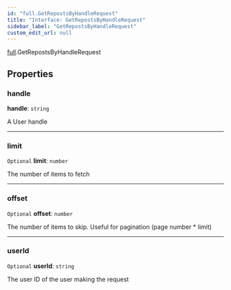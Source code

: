 ```yaml
---
id: "full.GetRepostsByHandleRequest"
title: "Interface: GetRepostsByHandleRequest"
sidebar_label: "GetRepostsByHandleRequest"
custom_edit_url: null
---
```


[full](../namespaces/full.md).GetRepostsByHandleRequest

## Properties

### handle

 **handle**: `string`

A User handle

___

### limit

 `Optional` **limit**: `number`

The number of items to fetch

___

### offset

 `Optional` **offset**: `number`

The number of items to skip. Useful for pagination (page number * limit)

___

### userId

 `Optional` **userId**: `string`

The user ID of the user making the request
